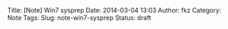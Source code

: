 Title: [Note] Win7 sysprep
Date: 2014-03-04 13:03
Author: fkz
Category: Note
Tags: 
Slug: note-win7-sysprep
Status: draft

